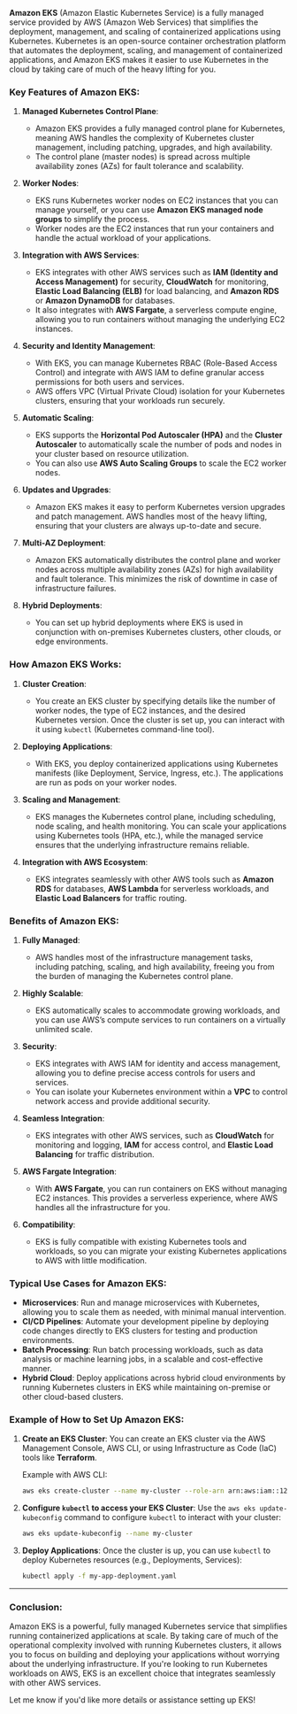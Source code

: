 **Amazon EKS** (Amazon Elastic Kubernetes Service) is a fully managed service provided by AWS (Amazon Web Services) that simplifies the deployment, management, and scaling of containerized applications using Kubernetes. Kubernetes is an open-source container orchestration platform that automates the deployment, scaling, and management of containerized applications, and Amazon EKS makes it easier to use Kubernetes in the cloud by taking care of much of the heavy lifting for you.

### Key Features of Amazon EKS:
1. **Managed Kubernetes Control Plane**:
   - Amazon EKS provides a fully managed control plane for Kubernetes, meaning AWS handles the complexity of Kubernetes cluster management, including patching, upgrades, and high availability.
   - The control plane (master nodes) is spread across multiple availability zones (AZs) for fault tolerance and scalability.

2. **Worker Nodes**:
   - EKS runs Kubernetes worker nodes on EC2 instances that you can manage yourself, or you can use **Amazon EKS managed node groups** to simplify the process.
   - Worker nodes are the EC2 instances that run your containers and handle the actual workload of your applications.

3. **Integration with AWS Services**:
   - EKS integrates with other AWS services such as **IAM (Identity and Access Management)** for security, **CloudWatch** for monitoring, **Elastic Load Balancing (ELB)** for load balancing, and **Amazon RDS** or **Amazon DynamoDB** for databases.
   - It also integrates with **AWS Fargate**, a serverless compute engine, allowing you to run containers without managing the underlying EC2 instances.

4. **Security and Identity Management**:
   - With EKS, you can manage Kubernetes RBAC (Role-Based Access Control) and integrate with AWS IAM to define granular access permissions for both users and services.
   - AWS offers VPC (Virtual Private Cloud) isolation for your Kubernetes clusters, ensuring that your workloads run securely.

5. **Automatic Scaling**:
   - EKS supports the **Horizontal Pod Autoscaler (HPA)** and the **Cluster Autoscaler** to automatically scale the number of pods and nodes in your cluster based on resource utilization.
   - You can also use **AWS Auto Scaling Groups** to scale the EC2 worker nodes.

6. **Updates and Upgrades**:
   - Amazon EKS makes it easy to perform Kubernetes version upgrades and patch management. AWS handles most of the heavy lifting, ensuring that your clusters are always up-to-date and secure.

7. **Multi-AZ Deployment**:
   - Amazon EKS automatically distributes the control plane and worker nodes across multiple availability zones (AZs) for high availability and fault tolerance. This minimizes the risk of downtime in case of infrastructure failures.

8. **Hybrid Deployments**:
   - You can set up hybrid deployments where EKS is used in conjunction with on-premises Kubernetes clusters, other clouds, or edge environments.

### How Amazon EKS Works:

1. **Cluster Creation**:
   - You create an EKS cluster by specifying details like the number of worker nodes, the type of EC2 instances, and the desired Kubernetes version. Once the cluster is set up, you can interact with it using `kubectl` (Kubernetes command-line tool).

2. **Deploying Applications**:
   - With EKS, you deploy containerized applications using Kubernetes manifests (like Deployment, Service, Ingress, etc.). The applications are run as pods on your worker nodes.

3. **Scaling and Management**:
   - EKS manages the Kubernetes control plane, including scheduling, node scaling, and health monitoring. You can scale your applications using Kubernetes tools (HPA, etc.), while the managed service ensures that the underlying infrastructure remains reliable.

4. **Integration with AWS Ecosystem**:
   - EKS integrates seamlessly with other AWS tools such as **Amazon RDS** for databases, **AWS Lambda** for serverless workloads, and **Elastic Load Balancers** for traffic routing.

### Benefits of Amazon EKS:

1. **Fully Managed**: 
   - AWS handles most of the infrastructure management tasks, including patching, scaling, and high availability, freeing you from the burden of managing the Kubernetes control plane.

2. **Highly Scalable**:
   - EKS automatically scales to accommodate growing workloads, and you can use AWS’s compute services to run containers on a virtually unlimited scale.

3. **Security**:
   - EKS integrates with AWS IAM for identity and access management, allowing you to define precise access controls for users and services.
   - You can isolate your Kubernetes environment within a **VPC** to control network access and provide additional security.

4. **Seamless Integration**:
   - EKS integrates with other AWS services, such as **CloudWatch** for monitoring and logging, **IAM** for access control, and **Elastic Load Balancing** for traffic distribution.

5. **AWS Fargate Integration**:
   - With **AWS Fargate**, you can run containers on EKS without managing EC2 instances. This provides a serverless experience, where AWS handles all the infrastructure for you.

6. **Compatibility**:
   - EKS is fully compatible with existing Kubernetes tools and workloads, so you can migrate your existing Kubernetes applications to AWS with little modification.

### Typical Use Cases for Amazon EKS:
- **Microservices**: Run and manage microservices with Kubernetes, allowing you to scale them as needed, with minimal manual intervention.
- **CI/CD Pipelines**: Automate your development pipeline by deploying code changes directly to EKS clusters for testing and production environments.
- **Batch Processing**: Run batch processing workloads, such as data analysis or machine learning jobs, in a scalable and cost-effective manner.
- **Hybrid Cloud**: Deploy applications across hybrid cloud environments by running Kubernetes clusters in EKS while maintaining on-premise or other cloud-based clusters.

### Example of How to Set Up Amazon EKS:

1. **Create an EKS Cluster**:
   You can create an EKS cluster via the AWS Management Console, AWS CLI, or using Infrastructure as Code (IaC) tools like **Terraform**.

   Example with AWS CLI:
   ```bash
   aws eks create-cluster --name my-cluster --role-arn arn:aws:iam::123456789012:role/EKS-Cluster-Role --resources-vpc-config subnetIds=subnet-12345,securityGroupIds=sg-12345
   ```

2. **Configure `kubectl` to access your EKS Cluster**:
   Use the `aws eks update-kubeconfig` command to configure `kubectl` to interact with your cluster:
   ```bash
   aws eks update-kubeconfig --name my-cluster
   ```

3. **Deploy Applications**:
   Once the cluster is up, you can use `kubectl` to deploy Kubernetes resources (e.g., Deployments, Services):
   ```bash
   kubectl apply -f my-app-deployment.yaml
   ```

---

### Conclusion:
Amazon EKS is a powerful, fully managed Kubernetes service that simplifies running containerized applications at scale. By taking care of much of the operational complexity involved with running Kubernetes clusters, it allows you to focus on building and deploying your applications without worrying about the underlying infrastructure. If you're looking to run Kubernetes workloads on AWS, EKS is an excellent choice that integrates seamlessly with other AWS services.

Let me know if you'd like more details or assistance setting up EKS!
